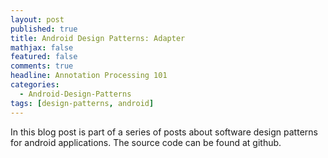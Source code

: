 ```yaml
---
layout: post
published: true
title: Android Design Patterns: Adapter
mathjax: false
featured: false
comments: true
headline: Annotation Processing 101
categories:
  - Android-Design-Patterns
tags: [design-patterns, android]
---
```


In this blog post is part of a series of posts about software design patterns for android applications. The source code can be found at github.
